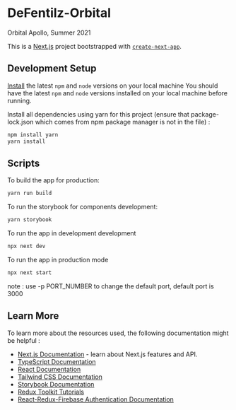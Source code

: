 # DeFentilz-Orbital
Orbital Apollo, Summer 2021

This is a [Next.js](https://nextjs.org/) project bootstrapped with [`create-next-app`](https://github.com/vercel/next.js/tree/canary/packages/create-next-app).

## Development Setup

[Install](https://docs.npmjs.com/downloading-and-installing-node-js-and-npm) the latest `npm` and `node` versions on your local machine
You should have the latest `npm` and `node` versions installed on your local machine before running.

Install all dependencies using yarn for this project (ensure that package-lock.json which comes from npm package manager is not in the file) :
```bash
npm install yarn
yarn install
```

## Scripts 

To build the app for production:
```bash
yarn run build
```

To run the storybook for components development:
```bash
yarn storybook
```

To run the app in development development 
```bash
npx next dev
```

To run the app in production mode
```bash
npx next start
```



note : use -p PORT_NUMBER to change the default port, default port is 3000 

## Learn More

To learn more about the resources used, the following documentation might be helpful : 

- [Next.js Documentation](https://nextjs.org/docs) - learn about Next.js features and API.
- [TypeScript Documentation](https://www.typescriptlang.org/docs/)
- [React Documentation](https://reactjs.org/docs)
- [Tailwind CSS Documentation](https://tailwindcss.com/docs)
- [Storybook Documentation](https://storybook.js.org/docs)
- [Redux Toolkit Tutorials](https://redux-toolkit.js.org/tutorials/overview)
- [React-Redux-Firebase Authentication Documentation](http://react-redux-firebase.com/docs/auth.html)

